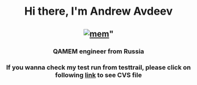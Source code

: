 <h1 align="center">Hi there, I'm Andrew Avdeev</a> </h1>
<h2 align="center"> <a href="https://ibb.co/R4r8NWm"><img src="https://i.ibb.co/Z149SCP/mem.jpg" alt="mem" border="0"></a>" </h2>
<h3 align="center">QAMEM engineer from Russia </h3>
<h3 align="center"> If you wanna check my test run from testtrail, please click on following <a href="https://github.com/andrewavdeev23/TPO/blob/main/Testtrail%20run/test_https___bumbleby.ru.csv">link</a> to see CVS file </h3>
